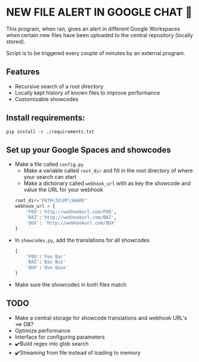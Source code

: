 # NEW FILE ALERT IN GOOGLE CHAT 🚨

This program, when ran, gives an alert in different Google Workspaces when certain new files have been uploaded to the central repository (locally stored). 

Script is to be triggered every couple of minutes by an external program.


## Features

- Recursive search of a root directory
- Locally kept history of known files to improve performance
- Customizable showcodes 

## Install requirements:

`pip install -r ./requirements.txt`

## Set up your Google Spaces and showcodes

- Make a file called `config.py`
    - Make a variable called `root_dir` and fill in the root directory of where your search can start
    - Make a dictionary called `webhook_url` with as key the showcode and value the URL for your webhook
   ```python
   root_dir="PATH\TO\MY\SHARE"
   webhook_url = {
       'FOO':'http://webhookurl.com/FOO',
       'BAZ':'http://webhookurl.com/BAZ',
       'QUX': 'http://webhookurl.com/QUX'
   }
   ```
- In `showcodes.py`, add the translations for all showcodes
  ```python
  {
      'FOO':'Foo Bar'
      'BAZ':'Baz Buz'
      'QUX':'Qux Quux'
  }
  ```
- Make sure the showcodes in both files match


## TODO

- Make a central storage for showcode translations and webhook URL's ==> DB?
- Optimize performance
- Interface for configuring parameters
- ✔️Build regex into glob search 
- ✔️Streaming from file instead of loading to memory
